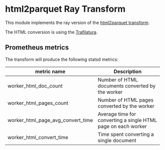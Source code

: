 # html2parquet Ray Transform 

This module implements the ray version of the [html2parquet transform](https://github.com/IBM/data-prep-kit/blob/dev/transforms/language/html2parquet/python/README.md).

The HTML conversion is using the [Trafilatura](https://trafilatura.readthedocs.io/en/latest/usage-python.html).

## Prometheus metrics

The transform will produce the following statsd metrics:

| metric name                      | Description                                                      |
|----------------------------------|------------------------------------------------------------------|
| worker_html_doc_count             | Number of HTML documents converted by the worker                  |
| worker_html_pages_count           | Number of HTML pages converted by the worker                      |
| worker_html_page_avg_convert_time | Average time for converting a single HTML page on each worker     |
| worker_html_convert_time          | Time spent converting a single document                           |
